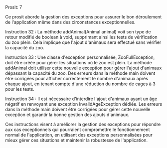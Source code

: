 
Prosit: 7

Ce prosit aborde la gestion des exceptions pour assurer le bon déroulement de l'application même dans des circonstances exceptionnelles.

Instruction 32 : La méthode addAnimal(Animal animal) voit son type de retour modifié de boolean à void, supprimant ainsi les tests de vérification du zoo plein. Cela implique que l'ajout d'animaux sera effectué sans vérifier la capacité du zoo.

Instruction 33 : Une classe d'exception personnalisée, ZooFullException, doit être créée pour gérer les situations où le zoo est plein. La méthode addAnimal doit utiliser cette nouvelle exception pour gérer l'ajout d'animaux dépassant la capacité du zoo. Des erreurs dans la méthode main doivent être corrigées pour afficher correctement le nombre d'animaux après chaque ajout, en tenant compte d'une réduction du nombre de cages à 3 pour les tests.

Instruction 34 : Il est nécessaire d'interdire l'ajout d'animaux ayant un âge négatif en renvoyant une exception InvalidAgeException dédiée. Les erreurs dans la méthode main doivent être corrigées pour gérer cette nouvelle exception et garantir la bonne gestion des ajouts d'animaux.

Ces instructions visent à améliorer la gestion des exceptions pour répondre aux cas exceptionnels qui pourraient compromettre le fonctionnement normal de l'application, en utilisant des exceptions personnalisées pour mieux gérer ces situations et maintenir la robustesse de l'application.
